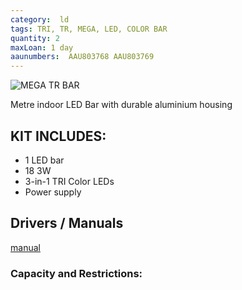 ```yaml
---
category:  ld
tags: TRI, TR, MEGA, LED, COLOR BAR
quantity: 2
maxLoan: 1 day
aaunumbers:  AAU803768 AAU803769
---
```

![MEGA TR BAR](1.jpg)

Metre indoor LED Bar with durable aluminium housing
## KIT INCLUDES:
-  1 LED bar 
-  18 3W 
-  3-in-1 TRI Color LEDs 
-  Power supply

## Drivers / Manuals
[manual](http://adjmedia.s3-website-eu-west-1.amazonaws.com/manuals/mega_tri_bar.pdf)



### Capacity and Restrictions:
